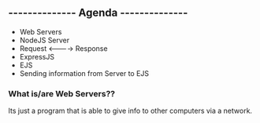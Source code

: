 ## -------------- Agenda --------------

- Web Servers
- NodeJS Server
- Request <----> Response
- ExpressJS
- EJS
- Sending information from Server to EJS

### What is/are Web Servers??

Its just a program that is able to give info to other computers via a network.
